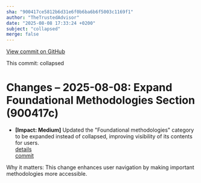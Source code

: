 ```yaml
---
sha: "900417ce5812b6d31e6f0b6ba6b6f5003c1169f1"
author: "TheTrustedAdvisor"
date: "2025-08-08 17:33:24 +0200"
subject: "collapsed"
merge: false
---
```


[View commit on GitHub](https://github.com/TheTrustedAdvisor/FabricAdoptionFramework/commit/900417ce5812b6d31e6f0b6ba6b6f5003c1169f1)

This commit: collapsed

# Changes – 2025-08-08: Expand Foundational Methodologies Section (900417c)

- **[Impact: Medium]** Updated the "Foundational methodologies" category to be expanded instead of collapsed, improving visibility of its contents for users.  
   [details](/docs/about/changes/2025-08-08-collapsed)  
   [commit](https://github.com/TheTrustedAdvisor/FabricAdoptionFramework/commit/900417ce5812b6d31e6f0b6ba6b6f5003c1169f1)  

Why it matters: This change enhances user navigation by making important methodologies more accessible.
